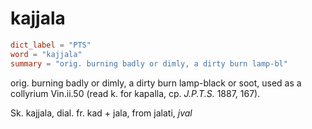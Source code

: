 # kajjala

``` toml
dict_label = "PTS"
word = "kajjala"
summary = "orig. burning badly or dimly, a dirty burn lamp-bl"
```

orig. burning badly or dimly, a dirty burn lamp\-black or soot, used as a collyrium Vin.ii.50 (read k. for kapalla, cp. *J.P.T.S.* 1887, 167).

Sk. kajjala, dial. fr. kad \+ jala, from jalati, *jval*

